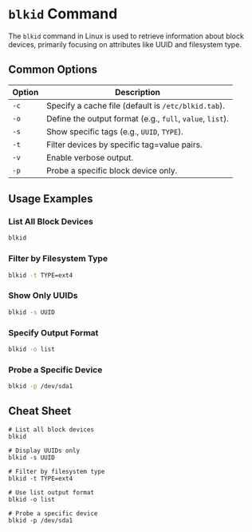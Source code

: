 # `blkid` Command

The `blkid` command in Linux is used to retrieve information about block devices, primarily focusing on attributes like UUID and filesystem type.

## Common Options

| Option  | Description                                   |
|---------|-----------------------------------------------|
| `-c`    | Specify a cache file (default is `/etc/blkid.tab`). |
| `-o`    | Define the output format (e.g., `full`, `value`, `list`). |
| `-s`    | Show specific tags (e.g., `UUID`, `TYPE`).    |
| `-t`    | Filter devices by specific tag=value pairs.   |
| `-v`    | Enable verbose output.                        |
| `-p`    | Probe a specific block device only.           |

## Usage Examples

### List All Block Devices

```bash
blkid
```

### Filter by Filesystem Type

```bash
blkid -t TYPE=ext4
```

### Show Only UUIDs

```bash
blkid -s UUID
```

### Specify Output Format

```bash
blkid -o list
```

### Probe a Specific Device

```bash
blkid -p /dev/sda1
```

## Cheat Sheet

```plaintext
# List all block devices
blkid

# Display UUIDs only
blkid -s UUID

# Filter by filesystem type
blkid -t TYPE=ext4

# Use list output format
blkid -o list

# Probe a specific device
blkid -p /dev/sda1
```
